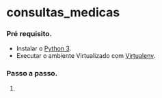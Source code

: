 # consultas_medicas

### Pré requisito.
 - Instalar o [Python 3](https://www.python.org/downloads/).
 - Executar o ambiente Virtualizado com [Virtualenv](https://docs.python.org/pt-br/3/library/venv.html).

### Passo a passo.
1. 

  
